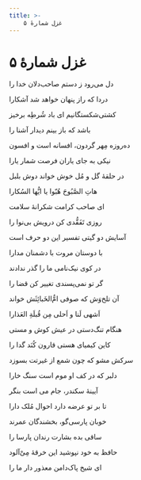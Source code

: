 ```yaml
---
title: >-
    غزل شمارهٔ ۵
---
```

# غزل شمارهٔ ۵

<div class="b" id="bn1"><div class="m1"><p>دل می‌رود ز دستم صاحب‌دلان خدا را</p></div>
<div class="m2"><p>دردا که راز پنهان خواهد شد آشکارا</p></div></div>
<div class="b" id="bn2"><div class="m1"><p>کشتی‌شکستگانیم ای باد شُرطِه برخیز</p></div>
<div class="m2"><p>باشد که باز بینم دیدار آشنا را</p></div></div>
<div class="b" id="bn3"><div class="m1"><p>ده‌روزه مِهر گردون، افسانه است و افسون</p></div>
<div class="m2"><p>نیکی به جای یاران فرصت شمار یارا</p></div></div>
<div class="b" id="bn4"><div class="m1"><p>در حلقهٔ گل‌ و مُل خوش خواند دوش بلبل</p></div>
<div class="m2"><p>هاتِ الصَّبُوحَ هُبّوا یا ایُّها السُکارا</p></div></div>
<div class="b" id="bn5"><div class="m1"><p>ای صاحب کرامت شکرانهٔ سلامت</p></div>
<div class="m2"><p>روزی تَفَقُّدی کن درویش بی‌نوا را</p></div></div>
<div class="b" id="bn6"><div class="m1"><p>آسایش دو گیتی تفسیر این دو حرف است</p></div>
<div class="m2"><p>با دوستان مروت با دشمنان مدارا</p></div></div>
<div class="b" id="bn7"><div class="m1"><p>در کوی نیک‌نامی ما را گذر ندادند</p></div>
<div class="m2"><p>گر تو نمی‌پسندی تغییر کن قضا را</p></div></div>
<div class="b" id="bn8"><div class="m1"><p>آن تلخ‌وَش که صوفی ام‌ُّالخَبائِثَش خواند</p></div>
<div class="m2"><p>اَشهی لَنا و اَحلی مِن قُبلَةِ العَذارا</p></div></div>
<div class="b" id="bn9"><div class="m1"><p>هنگام تنگ‌دستی در عیش کوش و مستی</p></div>
<div class="m2"><p>کاین کیمیای هستی قارون کُنَد گدا را</p></div></div>
<div class="b" id="bn10"><div class="m1"><p>سرکش مشو که چون شمع از غیرتت بسوزد</p></div>
<div class="m2"><p>دلبر که در کف او موم است سنگ خارا</p></div></div>
<div class="b" id="bn11"><div class="m1"><p>آیینهٔ سکندر، جام می است بنگر</p></div>
<div class="m2"><p>تا بر تو عرضه دارد احوال مُلک دارا</p></div></div>
<div class="b" id="bn12"><div class="m1"><p>خوبان پارسی‌گو، بخشندگان عمرند</p></div>
<div class="m2"><p>ساقی بده بشارت رندان پارسا را</p></div></div>
<div class="b" id="bn13"><div class="m1"><p>حافظ به خود نپوشید این خرقهٔ مِی‌ْآلود</p></div>
<div class="m2"><p>ای شیخ پاک‌دامن معذور دار ما را</p></div></div>
